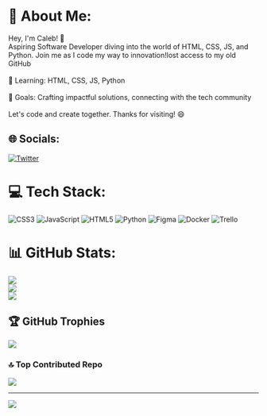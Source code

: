 # 💫 About Me:
Hey, I'm Caleb! 👋<br>Aspiring Software Developer diving into the world of HTML, CSS, JS, and Python. Join me as I code my way to innovation!lost access to my old GitHub<br><br>🌱 Learning: HTML, CSS, JS, Python<br><br>🚀 Goals: Crafting impactful solutions, connecting with the tech community<br><br>Let's code and create together. Thanks for visiting! 😄


## 🌐 Socials:
[![Twitter](https://img.shields.io/badge/Twitter-%231DA1F2.svg?logo=Twitter&logoColor=white)](https://twitter.com/caleb_fo) 

# 💻 Tech Stack:
![CSS3](https://img.shields.io/badge/css3-%231572B6.svg?style=flat-square&logo=css3&logoColor=white) ![JavaScript](https://img.shields.io/badge/javascript-%23323330.svg?style=flat-square&logo=javascript&logoColor=%23F7DF1E) ![HTML5](https://img.shields.io/badge/html5-%23E34F26.svg?style=flat-square&logo=html5&logoColor=white) ![Python](https://img.shields.io/badge/python-3670A0?style=flat-square&logo=python&logoColor=ffdd54) 	![Figma](https://img.shields.io/badge/figma-%23F24E1E.svg?style=flat-square&logo=figma&logoColor=white) ![Docker](https://img.shields.io/badge/docker-%230db7ed.svg?style=flat-square&logo=docker&logoColor=white) ![Trello](https://img.shields.io/badge/Trello-%23026AA7.svg?style=flat-square&logo=Trello&logoColor=white)
# 📊 GitHub Stats:
![](https://github-readme-stats.vercel.app/api?username=Oluwaferanmi-Dev&theme=radical&hide_border=false&include_all_commits=true&count_private=false)<br/>
![](https://github-readme-streak-stats.herokuapp.com/?user=Oluwaferanmi-Dev&theme=radical&hide_border=false)<br/>
![](https://github-readme-stats.vercel.app/api/top-langs/?username=Oluwaferanmi-Dev&theme=radical&hide_border=false&include_all_commits=true&count_private=false&layout=compact)

## 🏆 GitHub Trophies
![](https://github-profile-trophy.vercel.app/?username=Oluwaferanmi-Dev&theme=radical&no-frame=false&no-bg=false&margin-w=4)

### 🔝 Top Contributed Repo
![](https://github-contributor-stats.vercel.app/api?username=Oluwaferanmi-Dev&limit=5&theme=dark&combine_all_yearly_contributions=true)

---
[![](https://visitcount.itsvg.in/api?id=Oluwaferanmi-Dev&icon=0&color=0)](https://visitcount.itsvg.in)

<!-- Proudly created with GPRM ( https://gprm.itsvg.in ) -->
